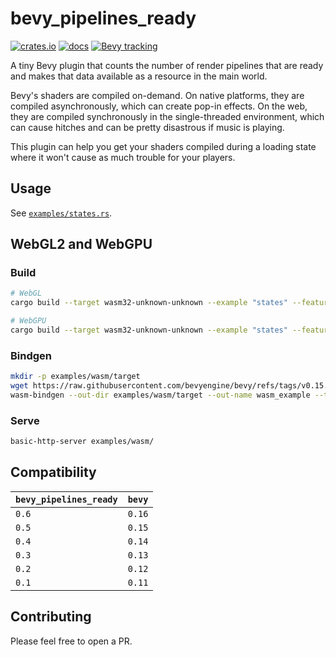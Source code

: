 # bevy_pipelines_ready

[![crates.io](https://img.shields.io/crates/v/bevy_pipelines_ready.svg)](https://crates.io/crates/bevy_pipelines_ready)
[![docs](https://docs.rs/bevy_pipelines_ready/badge.svg)](https://docs.rs/bevy_pipelines_ready)
[![Bevy tracking](https://img.shields.io/badge/Bevy%20tracking-released%20version-lightblue)](https://github.com/bevyengine/bevy/blob/main/docs/plugins_guidelines.md#main-branch-tracking)

A tiny Bevy plugin that counts the number of render pipelines that are ready and makes that data available as a resource in the main world.

Bevy's shaders are compiled on-demand. On native platforms, they are compiled asynchronously, which can create pop-in effects. On the web, they are compiled synchronously in the single-threaded environment, which can cause hitches and can be pretty disastrous if music is playing.

This plugin can help you get your shaders compiled during a loading state where it won't cause as much trouble for your players.

## Usage

See [`examples/states.rs`](examples/states.rs).

## WebGL2 and WebGPU

### Build

```bash
# WebGL
cargo build --target wasm32-unknown-unknown --example "states" --features="webgl2"

# WebGPU
cargo build --target wasm32-unknown-unknown --example "states" --features="webgpu"
```

### Bindgen

```bash
mkdir -p examples/wasm/target
wget https://raw.githubusercontent.com/bevyengine/bevy/refs/tags/v0.15.0/examples/wasm/index.html -O examples/wasm/index.html
wasm-bindgen --out-dir examples/wasm/target --out-name wasm_example --target web target/wasm32-unknown-unknown/debug/examples/states.wasm
```

### Serve

```bash
basic-http-server examples/wasm/
```

## Compatibility

| `bevy_pipelines_ready`   | `bevy` |
| :--                      | :--    |
| `0.6`                    | `0.16` |
| `0.5`                    | `0.15` |
| `0.4`                    | `0.14` |
| `0.3`                    | `0.13` |
| `0.2`                    | `0.12` |
| `0.1`                    | `0.11` |

## Contributing

Please feel free to open a PR.
